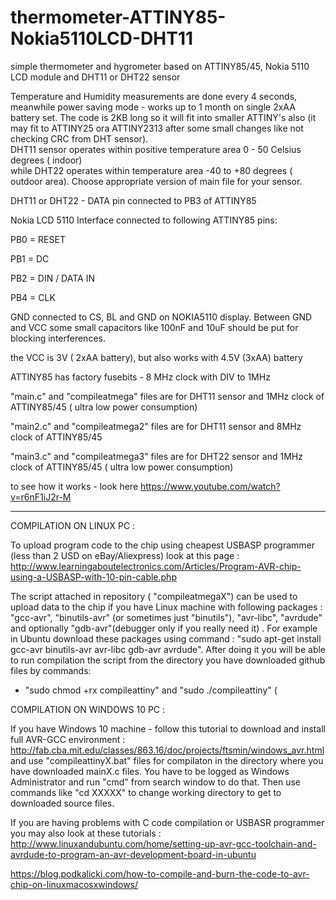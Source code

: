 # thermometer-ATTINY85-Nokia5110LCD-DHT11
simple thermometer and hygrometer based on ATTINY85/45, Nokia 5110 LCD module and DHT11 or DHT22 sensor

Temperature and Humidity measurements are done every 4 seconds, meanwhile power saving mode - works up to 1 month on single 2xAA  battery set. 
The code is 2KB long so it will fit into smaller ATTINY's also (it may fit to ATTINY25 ora ATTINY2313 after some small changes   like not checking CRC from DHT sensor).  
DHT11 sensor operates within positive temperature area 0 - 50 Celsius degrees ( indoor)  
while  DHT22 operates within temperature area  -40 to +80 degrees ( outdoor area). 
Choose appropriate version of main file for your sensor.

DHT11 or DHT22 - DATA pin connected to PB3 of ATTINY85

Nokia LCD 5110 Interface connected to following ATTINY85 pins:

PB0 = RESET

PB1 = DC

PB2 = DIN / DATA IN

PB4 = CLK

GND connected to CS, BL and GND on NOKIA5110 display. Between GND and VCC some small capacitors like 100nF and 10uF should be put for blocking interferences.

the VCC is 3V ( 2xAA battery), but also works with 4.5V (3xAA) battery

ATTINY85 has factory fusebits - 8 MHz clock with DIV to 1MHz

"main.c" and "compileatmega" files are for DHT11 sensor and 1MHz clock of ATTINY85/45 ( ultra low power consumption)

"main2.c" and "compileatmega2" files are for DHT11 sensor and 8MHz clock of ATTINY85/45

"main3.c" and "compileatmega3" files are for DHT22 sensor and 1MHz clock of ATTINY85/45 ( ultra low power consumption)



to see how it works - look here https://www.youtube.com/watch?v=r6nF1iJ2r-M

------------------------------------------------------------------------------------------------------

COMPILATION ON LINUX PC :

To upload program code to the chip using cheapest USBASP programmer (less than 2 USD on eBay/Aliexpress) 
look at this page : http://www.learningaboutelectronics.com/Articles/Program-AVR-chip-using-a-USBASP-with-10-pin-cable.php

The script attached in repository ( "compileatmegaX") can be used to upload data to the chip if you have Linux machine with following packages : "gcc-avr", "binutils-avr" (or sometimes just "binutils"), "avr-libc", "avrdude" and optionally "gdb-avr"(debugger only if you really need it) . 
For example in Ubuntu download these packages using command : "sudo apt-get install gcc-avr binutils-avr avr-libc gdb-avr avrdude". 
After doing it you will be able to run compilation the script from the directory you have downloaded github files by commands: 
- "sudo chmod +rx compileattiny" and "sudo ./compileattiny"  (

COMPILATION ON WINDOWS 10 PC :

If you have Windows 10 machine - follow this tutorial to download and install full AVR-GCC environment : http://fab.cba.mit.edu/classes/863.16/doc/projects/ftsmin/windows_avr.html
and use "compileattinyX.bat" files for compilaton in the directory where you have downloaded mainX.c files. You have to be logged as Windows Administrator and run "cmd" from search window to do that. Then use commands like "cd XXXXX" to change working directory to get to downloaded source files.


If you are having problems with C code compilation or USBASR programmer you may also look at these tutorials  :  http://www.linuxandubuntu.com/home/setting-up-avr-gcc-toolchain-and-avrdude-to-program-an-avr-development-board-in-ubuntu 

https://blog.podkalicki.com/how-to-compile-and-burn-the-code-to-avr-chip-on-linuxmacosxwindows/  




